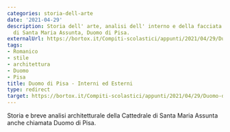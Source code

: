 ```yaml
---
categories: storia-dell-arte
date: '2021-04-29'
description: Storia dell' arte, analisi dell' interno e della facciata della Cattedrale
  di Santa Maria Assunta, Duomo di Pisa.
externalUrl: https://bortox.it/Compiti-scolastici/appunti/2021/04/29/Duomo-di-Pisa.html
tags:
- Romanico
- stile
- architettura
- Duomo
- Pisa
title: Duomo di Pisa - Interni ed Esterni
type: redirect
target: https://bortox.it/Compiti-scolastici/appunti/2021/04/29/Duomo-di-Pisa.html
---
```


Storia e breve analisi architetturale della Cattedrale di Santa Maria Assunta anche chiamata Duomo di Pisa. 